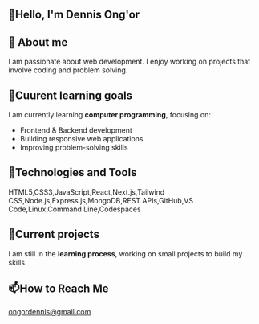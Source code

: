 ## 👋Hello, I'm Dennis Ong'or
## 🌱 About me 
I am passionate about web development. I enjoy working on projects that involve coding and problem solving.
## 🎯Cuurent learning goals
I am currently learning **computer programming**, focusing on:  
- Frontend & Backend development  
- Building responsive web applications  
- Improving problem-solving skills  
## 🔧Technologies and Tools
HTML5,CSS3,JavaScript,React,Next.js,Tailwind CSS,Node.js,Express.js,MongoDB,REST APIs,GitHub,VS Code,Linux,Command Line,Codespaces
## 📂Current projects
I am still in the **learning process**, working on small projects to build my skills.  
## 📫How to Reach Me   
ongordennis@gmail.com  

